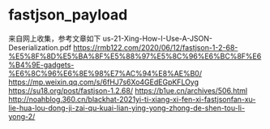 # fastjson_payload
来自网上收集，参考文章如下
us-21-Xing-How-I-Use-A-JSON-Deserialization.pdf
<https://rmb122.com/2020/06/12/fastjson-1-2-68-%E5%8F%8D%E5%BA%8F%E5%88%97%E5%8C%96%E6%BC%8F%E6%B4%9E-gadgets-%E6%8C%96%E6%8E%98%E7%AC%94%E8%AE%B0/>
<https://mp.weixin.qq.com/s/6fHJ7s6Xo4GEdEGpKFLOyg>
<https://su18.org/post/fastjson-1.2.68/>
<https://b1ue.cn/archives/506.html>
<http://noahblog.360.cn/blackhat-2021yi-ti-xiang-xi-fen-xi-fastjsonfan-xu-lie-hua-lou-dong-ji-zai-qu-kuai-lian-ying-yong-zhong-de-shen-tou-li-yong-2/>

